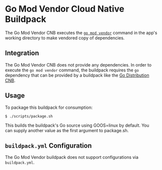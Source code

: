 # Go Mod Vendor Cloud Native Buildpack

The Go Mod Vendor CNB executes the [`go mod
vendor`](https://golang.org/cmd/go/#hdr-Modules__module_versions__and_more)
command in the app's working directory to make vendored copy of dependencies.

## Integration

The Go Mod Vendor CNB does not provide any dependencies. In order to
execute the `go mod vendor` command, the buildpack requires the `go`
dependency that can be provided by a buildpack like the [Go Distribution
CNB](https://github.com/paketo-buildpacks/go-dist).

## Usage

To package this buildpack for consumption:
```
$ ./scripts/package.sh
```
This builds the buildpack's Go source using GOOS=linux by default. You can supply another value as the first argument to package.sh.

## `buildpack.yml` Configuration

The Go Mod Vendor buildpack does not support configurations via `buildpack.yml`.
